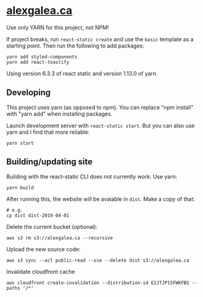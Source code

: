 # [alexgalea.ca](https://alexgalea.ca/)

Use only YARN for this project, not NPM!

If project breaks, run `react-static create` and use the `basic` template as a starting point. Then run the following to add packages:

```
yarn add styled-components
yarn add react-toastify
```

Using version 6.3.3 of react static and version 1.13.0 of yarn.

## Developing

This project uses yarn (as opposed to npm). You can replace "npm install" with "yarn add" when installing packages.

Launch development server with `react-static start`. But you can also use yarn and I find that more reliable:

```
yarn start
```

## Building/updating site

Building with the react-static CLI does not currently work. Use yarn:
```
yarn build
```
After running this, the website will be avaiable in `dist`. Make a copy of that:
```
# e.g.
cp dist dist-2019-04-01
```
Delete the current bucket (optional):
```
aws s3 rm s3://alexgalea.ca --recursive
```
Upload the new source code:
```
aws s3 sync --acl public-read --sse --delete dist s3://alexgalea.ca
```
Invalidate cloudfront cache
```
aws cloudfront create-invalidation --distribution-id E2JTJP15FWKFBS --paths '/*'
```

